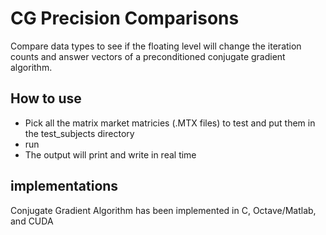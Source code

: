# CG Precision Comparisons

Compare data types to see if the floating level will change the iteration counts and answer vectors of a preconditioned conjugate gradient algorithm. 

## How to use
* Pick all the matrix market matricies (.MTX files) to test and put them in the test_subjects directory
* run 
* The output will print and write in real time

## implementations

Conjugate Gradient Algorithm has been implemented in C, Octave/Matlab, and CUDA
